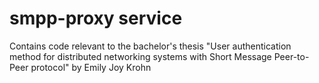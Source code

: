 # smpp-proxy service

Contains code relevant to the bachelor's thesis "User authentication method for distributed networking systems with Short Message Peer-to-Peer protocol" by Emily Joy Krohn

